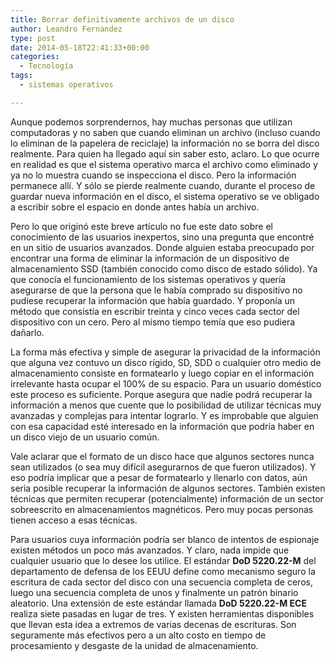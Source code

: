 ```yaml
---
title: Borrar definitivamente archivos de un disco
author: Leandro Fernandez
type: post
date: 2014-05-18T22:41:33+00:00
categories:
  - Tecnología
tags:
  - sistemas operativos

---
```

Aunque podemos sorprendernos, hay muchas personas que utilizan computadoras y no saben que cuando eliminan un archivo (incluso cuando lo eliminan de la papelera de reciclaje) la información no se borra del disco realmente. Para quien ha llegado aquí sin saber esto, aclaro. Lo que ocurre en realidad es que el sistema operativo marca el archivo como eliminado y ya no lo muestra cuando se inspecciona el disco. Pero la información permanece allí. Y sólo se pierde realmente cuando, durante el proceso de guardar nueva información en el disco, el sistema operativo se ve obligado a escribir sobre el espacio en donde antes había un archivo.

<!--more-->

Pero lo que originó este breve artículo no fue este dato sobre el conocimiento de las usuarios inexpertos, sino una pregunta que encontré en un sitio de usuarios avanzados. Donde alguien estaba preocupado por encontrar una forma de eliminar la información de un dispositivo de almacenamiento SSD (también conocido como disco de estado sólido). Ya que conocía el funcionamiento de los sistemas operativos y quería asegurarse de que la persona que le había comprado su dispositivo no pudiese recuperar la información que había guardado. Y proponía un método que consistía en escribir treinta y cinco veces cada sector del dispositivo con un cero. Pero al mismo tiempo temía que eso pudiera dañarlo.

La forma más efectiva y simple de asegurar la privacidad de la información que alguna vez contuvo un disco rígido, SD, SDD o cualquier otro medio de almacenamiento consiste en formatearlo y luego copiar en el información irrelevante hasta ocupar el 100% de su espacio. Para un usuario doméstico este proceso es suficiente. Porque asegura que nadie podrá recuperar la información a menos que cuente que lo posibilidad de utilizar técnicas muy avanzadas y complejas para intentar lograrlo. Y es improbable que alguien con esa capacidad esté interesado en la información que podría haber en un disco viejo de un usuario común.

Vale aclarar que el formato de un disco hace que algunos sectores nunca sean utilizados (o sea muy difícil asegurarnos de que fueron utilizados). Y eso podría implicar que a pesar de formatearlo y llenarlo con datos, aún seria posible recuperar la información de algunos sectores. También existen técnicas que permiten recuperar (potencialmente) información de un sector sobreescrito en almacenamientos magnéticos. Pero muy pocas personas tienen acceso a esas técnicas.

Para usuarios cuya información podría ser blanco de intentos de espionaje existen métodos un poco más avanzados. Y claro, nada impide que cualquier usuario que lo desee los utilice. El estándar **DoD 5220.22-M** del departamento de defensa de los EEUU define como mecanismo seguro la escritura de cada sector del disco con una secuencia completa de ceros, luego una secuencia completa de unos y finalmente un patrón binario aleatorio. Una extensión de este estándar llamada **DoD 5220.22-M ECE** realiza siete pasadas en lugar de tres. Y existen herramientas disponibles que llevan esta idea a extremos de varias decenas de escrituras. Son seguramente más efectivos pero a un alto costo en tiempo de procesamiento y desgaste de la unidad de almacenamiento.